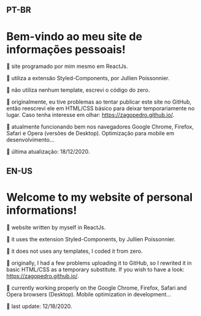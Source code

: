 ## PT-BR


# Bem-vindo ao meu site de informações pessoais!

:small_blue_diamond: site programado por mim mesmo em ReactJs.

:small_orange_diamond: utiliza a extensão Styled-Components, por Jullien Poissonnier.

:small_blue_diamond: não utiliza nenhum template, escrevi o código do zero.

:small_orange_diamond: originalmente, eu tive problemas ao tentar publicar este site no GitHub, então reescrevi ele em HTML/CSS básico para deixar temporariamente no lugar. Caso tenha interesse em olhar: https://zagopedro.github.io/.

:small_blue_diamond: atualmente funcionando bem nos navegadores Google Chrome, Firefox, Safari e Opera (versões de Desktop). Optimização para mobile em desenvolvimento...

:small_orange_diamond: última atualização: 18/12/2020.


## EN-US


# Welcome to my website of personal informations!

:small_blue_diamond: website written by myself in ReactJs.

:small_orange_diamond: it uses the extension Styled-Components, by Jullien Poissonnier.

:small_blue_diamond: it does not uses any templates, I coded it from zero.

:small_orange_diamond: originally, I had a few problems uploading it to GitHub, so I rewrited it in basic HTML/CSS as a temporary substitute. If you wish to have a look: https://zagopedro.github.io/.

:small_blue_diamond: currently working properly on the Google Chrome, Firefox, Safari and Opera browsers (Desktop). Mobile optimization in development...

:small_orange_diamond: last update: 12/18/2020.

